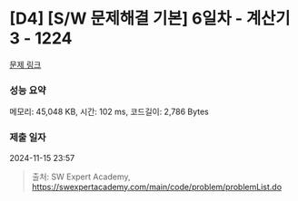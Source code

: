 # [D4] [S/W 문제해결 기본] 6일차 - 계산기3 - 1224 

[문제 링크](https://swexpertacademy.com/main/code/problem/problemDetail.do?contestProbId=AV14tDX6AFgCFAYD) 

### 성능 요약

메모리: 45,048 KB, 시간: 102 ms, 코드길이: 2,786 Bytes

### 제출 일자

2024-11-15 23:57



> 출처: SW Expert Academy, https://swexpertacademy.com/main/code/problem/problemList.do